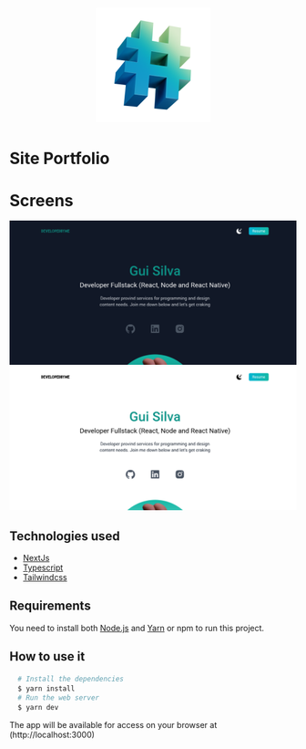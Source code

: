 <h1 align="center">
   <img
        alt="Code"
        title="Code"
        src="./public/code.png"
        width="201"
    />
</h1>

# Site Portfolio

# Screens

![Dark](./.screens/dark.png)
![White](./.screens/white.png)

## Technologies used

- [NextJs](https://nextjs.org/)
- [Typescript](https://www.typescriptlang.org)
- [Tailwindcss](https://tailwindcss.com/)

## Requirements

You need to install both [Node.js](https://nodejs.org) and [Yarn](https://yarnpkg.com) or npm to run this project.

## How to use it

```bash
  # Install the dependencies
  $ yarn install
  # Run the web server
  $ yarn dev
```

The app will be available for access on your browser at (http://localhost:3000)
